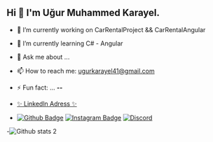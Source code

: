 ## Hi 👋 I'm Uğur Muhammed Karayel.

<!-- **ugurkryl41/ugurkryl41** is a ✨ _special_ ✨ repository because its `README.md` (this file) appears on your GitHub profile. -->


- 🔭 I’m currently working on CarRentalProject && CarRentalAngular
- 🌱 I’m currently learning C# - Angular
- 💬 Ask me about ...
- 📫 How to reach me: ugurkarayel41@gmail.com
- ⚡ Fun fact: ... **--**
- [ ✨ Linkedln Adress ✨ ](https://www.linkedin.com/in/u%C4%9Fur-muhammed-k-11857261/) 

- [![Github Badge](https://img.shields.io/badge/-Github-000?style=quare&labelColor=000&logo=Github&logoColor=white&link=link)](https://github.com/ugurkryl41) 
[![Instagram Badge](https://img.shields.io/badge/-Instagram-C13584?style=flat-quare&labelColor=C13584&logo=instagram&logoColor=white&link=link)](https://www.instagram.com/ugurmuhammedkarayel/?hl=tr) 
[![Discord](https://img.shields.io/discord/591914197219016707.svg?label=&logo=discord&logoColor=ffffff&color=7389D8&labelColor=6A7EC2)](https://discord.gg/RGtpJw8a)


-![Github stats 2](https://github-readme-stats.vercel.app/api?username=ugurkryl41&show_icons=true&theme=radical)

